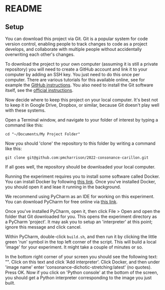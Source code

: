 # README

## Setup

You can download this project via Git. 
Git is a popular system for code version control, enabling people to track changes to code as a project develops,
and collaborate with multiple people without accidentally overwriting each other's changes.

To download the project to your own computer (assuming it is still a private repository) you will need to create
a GitHub account and link it to your computer by adding an SSH key. You just need to do this once per computer.
There are various tutorials for this available online, see for example the
[GitHub instructions](https://docs.github.com/en/authentication/connecting-to-github-with-ssh/adding-a-new-ssh-key-to-your-github-account).
You also need to install the Git software itself, see the [official instructions](https://git-scm.com/book/en/v2/Getting-Started-Installing-Git).

Now decide where to keep this project on your local computer. It's best not to keep it in Google Drive, Dropbox,
or similar, because Git doesn't play well with these systems.

Open a Terminal window, and navigate to your folder of interest by typing a command like this:

```
cd "~/Documents/My Project Folder"
```

Now you should 'clone' the repository to this folder by writing a command like this:

```
git clone git@github.com:pmcharrison/2022-consonance-carillon.git
```

If all goes well, the repository should be downloaded your local computer.

Running the experiment requires you to install some software called Docker. You can install Docker by following
[this link](https://docs.docker.com/get-docker/).
Once you've installed Docker, you should open it and leae it running in the background.

We recommend using PyCharm as an IDE for working on this experiment. You can download PyCharm for free online
via [this link](https://www.jetbrains.com/help/pycharm/installation-guide.html).

Once you've installed PyCharm, open it, then click File > Open and open the folder that Git downloaded for you.
This opens the experiment directory as a PyCharm 'project'.
It may ask you to setup an 'interpreter' at this point; ignore this message and click cancel.

Within PyCharm, double-click `build.sh`, and then run it by clicking the little green 'run' symbol 
in the top left corner of the script. This will build a local 'image' for your experiment. It might take a 
couple of minutes or so.

In the bottom right corner of your screen you should see the following text: "<No interpreter>".
Click on this text and click 'Add interpreter'.
Click Docker, and then under 'image name' enter 'consonance-dichotic-stretching:latest' (no quotes).
Press OK. Now if you click on 'Python console' at the bottom of the screen, you should get a Python interpreter
corresponding to the image you just built.

